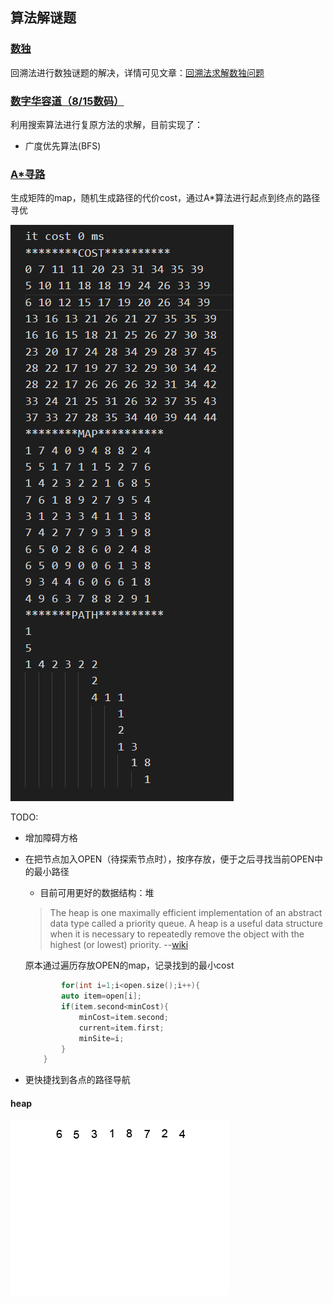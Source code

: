 ## 算法解谜题

### [数独](sudoku)
回溯法进行数独谜题的解决，详情可见文章：[回溯法求解数独问题](https://www.motwo.cn/article/60b9d79f93e18556c43b020c)

### [数字华容道（8/15数码）](15Puzzle)
利用搜索算法进行复原方法的求解，目前实现了： 
- 广度优先算法(BFS)

### [A*寻路](astar)
生成矩阵的map，随机生成路径的代价cost，通过A*算法进行起点到终点的路径寻优

![res](astar/res/res.png)


TODO:
- 增加障碍方格
- 在把节点加入OPEN（待探索节点时），按序存放，便于之后寻找当前OPEN中的最小路径
    - 目前可用更好的数据结构：堆
    > The heap is one maximally efficient implementation of an abstract data type called a priority queue. A heap is a useful data structure when it is necessary to repeatedly remove the object with the highest (or lowest) priority.
     --[wiki](https://en.wikipedia.org/wiki/Heap_%28data_structure%29)    

    原本通过遍历存放OPEN的map，记录找到的最小cost
    ```cpp
            for(int i=1;i<open.size();i++){
            auto item=open[i];
            if(item.second<minCost){
                minCost=item.second;
                current=item.first;
                minSite=i;
            }
        }


    ```
- 更快捷找到各点的路径导航

#### heap  

![heap](astar\ref\Heapsort-example.gif)